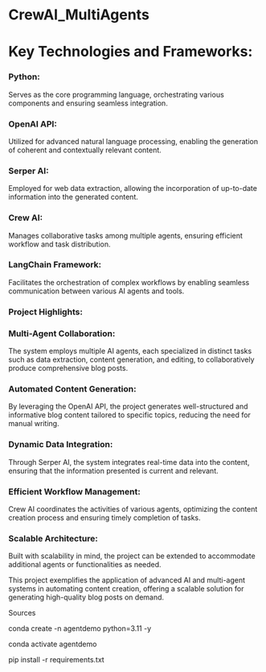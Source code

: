 # CrewAI_MultiAgents

# Key Technologies and Frameworks:

### Python:
Serves as the core programming language, orchestrating various components and ensuring seamless integration.

### OpenAI API:
Utilized for advanced natural language processing, enabling the generation of coherent and contextually relevant content.

### Serper AI:
Employed for web data extraction, allowing the incorporation of up-to-date information into the generated content.

### Crew AI:
Manages collaborative tasks among multiple agents, ensuring efficient workflow and task distribution.

### LangChain Framework:
Facilitates the orchestration of complex workflows by enabling seamless communication between various AI agents and tools.

### Project Highlights:

### Multi-Agent Collaboration:
The system employs multiple AI agents, each specialized in distinct tasks such as data extraction, content generation, and editing, to collaboratively produce comprehensive blog posts.

### Automated Content Generation:
By leveraging the OpenAI API, the project generates well-structured and informative blog content tailored to specific topics, reducing the need for manual writing.

### Dynamic Data Integration:
Through Serper AI, the system integrates real-time data into the content, ensuring that the information presented is current and relevant.

### Efficient Workflow Management:
Crew AI coordinates the activities of various agents, optimizing the content creation process and ensuring timely completion of tasks.

### Scalable Architecture:
Built with scalability in mind, the project can be extended to accommodate additional agents or functionalities as needed.

This project exemplifies the application of advanced AI and multi-agent systems in automating content creation, offering a scalable solution for generating high-quality blog posts on demand.


Sources

conda create -n agentdemo python=3.11 -y

conda activate agentdemo

pip install -r requirements.txt
